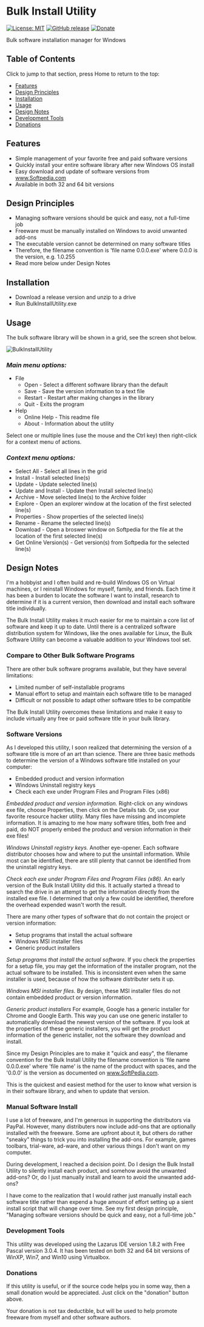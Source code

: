 # Bulk Install Utility
[![License: MIT](https://img.shields.io/badge/License-MIT-yellow.svg)](https://opensource.org/licenses/MIT)
[![GitHub release](https://img.shields.io/badge/release-1.0.0-yellow.svg)](https://github.com/jasc2v8/BulkInstallUtility/releases/tag/1.0.0)
[![Donate](https://img.shields.io/badge/Donate-PayPal-green.svg)](https://www.paypal.me/JimDreherHome)

Bulk software installation manager for Windows

## Table of Contents
Click to jump to that section, press Home to return to the top:
* [Features](#features)
* [Design Principles](#design-principles)
* [Installation](#installation)
* [Usage](#usage)
* [Design Notes](#design-notes)
* [Development Tools](#development-tools)
* [Donations](#donations)

## Features
* Simple management of your favorite free and paid software versions
* Quickly install your entire software library 
after new Windows OS install
* Easy download and update of software versions from www.Softpedia.com
* Available in both 32 and 64 bit versions

## Design Principles
* Managing software versions should be quick and easy, not a full-time job
* Freeware must be manually installed on Windows to avoid unwanted add-ons
* The executable version cannot be determined on many software titles
* Therefore, the filename convention is 'file name 0.0.0.exe' where 0.0.0 is the version, e.g. 1.0.255
* Read more below under Design Notes

## Installation
* Download a release version and unzip to a drive
* Run BulkInstallUtility.exe

## Usage
The bulk software library will be shown in a grid, see the screen shot below.

![BulkInstallUtility](res/BulkInstallUtilityContextMenu.png "Right-Click Context Menu")

### *Main menu options:*
* File
	* Open - Select a different software library than the default
	* Save - Save the version information to a text file
	* Restart - Restart after making changes in the library
	* Quit - Exits the program
* Help
	* Online Help - This readme file
	* About - Information about the utility

Select one or multiple lines (use the mouse and the Ctrl key) then right-click for a context menu of actions.

### *Context menu options:*
* Select All - Select all lines in the grid
* Install - Install selected line(s)
* Update - Update selected line(s)
* Update and Install - Update then Install selected line(s)
* Archive - Move selected line(s) to the Archive folder
* Explore - Open an explorer window at the location of the first selected line(s)
* Properties - Show properties of the selected line(s)
* Rename - Rename the selected line(s)
* Download - Open a broswer window on Softpedia for the file at the location of the first selected line(s)
* Get Online Version(s) - Get version(s) from Softpedia for the selected line(s)

## Design Notes

I'm a hobbyist and I often build and re-build Windows OS on Virtual machines, or I reinstall Windows for myself, family, and friends.  Each time it has been a burden to locate the software I want to install, research to determine if it is a current version, then download and install each software title individually.

The Bulk Install Utility makes it much easier for me to maintain a core list of software and keep it up to date.  Until there is a centralized software distribution system for Windows, like the ones available for Linux, the Bulk Software Utility can become a valuable addition to your Windows tool set.

### Compare to Other Bulk Software Programs
There are other bulk software programs available, but they have several limitations:

* Limited number of self-installable programs
* Manual effort to setup and maintain each software title to be managed
* Difficult or not possible to adapt other software titles to be compatible

The Bulk Install Utility overcomes these limitations and make it easy to include virtually any free or paid software title in your bulk library.

### Software Versions

As I developed this utility, I soon realized that determining the version of a software title is more of an art than science. There are three basic methods to determine the version of a Windows software title installed on your computer:

* Embedded product and version information
* Windows Uninstall registry keys
* Check each exe under Program Files and Program Files (x86)

*Embedded product and version information.* Right-click on any windows exe file, choose Properties, then click on the Details tab.  Or, use your favorite resource hacker utility.  Many files have missing and incomplete information.  It is amazing to me how many software titles, both free and paid, do NOT properly embed the product and version information in their exe files!  

*Windows Uninstall registry keys.* Another eye-opener.  Each software distributor chooses how and where to put the unsintall information. While most can be identified, there are still plenty that cannot be identified from the uninstall registry keys.

*Check each exe under Program Files and Program Files (x86).* An early version of the Bulk Install Utility did this. It actually started a thread to search the drive in an attempt to get the information directly from the installed exe file.  I determined that only a few could be identified, therefore the overhead expended wasn't worth the result.

There are many other types of software that do not contain the project or version information:
* Setup programs that install the actual software
* Windows MSI installer files
* Generic product installers

*Setup programs that install the actual software.* If you check the properties for a setup file, you may get the information of the installer program, not the actual software to be installed.  This is inconsistent even when the same installer is used, because of how the software distributer sets it up.

*Windows MSI installer files.* By design, these MSI installer files do not contain embedded product or version information.

*Generic product installers* For example, Google has a generic installer for Chrome and Google Earth.  This way you can use one generic installer to automatically download the newest version of the software.  If you look at the properties of these generic installers, you will get the product information of the generic installer, not the software they download and install.

Since my Design Principles are to make it "quick and easy", the filename convention for the Bulk Install Utility the filename convention is 'file name 0.0.0.exe' where 'file name' is the name of the product with spaces, and the '0.0.0' is the version as documented on www.SoftPedia.com.

This is the quickest and easiest method for the user to know what version is in their software library, and when to update that version.

### Manual Software Install

I use a lot of freeware, and I'm generous in supporting the distributors via PayPal.  However, many distributers now include add-ons that are optionally installed with the freeware.  Some are upfront about it, but others do rather "sneaky" things to trick you into installing the add-ons.  For example, games toolbars, trial-ware, ad-ware, and other various things I don't want on my computer.

During development, I reached a decision point. Do I design the Bulk Install Utility to silently install each product, and somehow avoid the unwanted add-ons?  Or, do I just manually install and learn to avoid the unwanted add-ons?

I have come to the realization that I would rather just manually install each software title rather than expend a huge amount of effort setting up a sient install script that will change over time. See my first design principle, "Managing software versions should be quick and easy, not a full-time job."

### Development Tools

This utility was developed using the Lazarus IDE version 1.8.2 with Free Pascal version 3.0.4.  It has been tested on both 32 and 64 bit versions of WinXP, Win7, and Win10 using Virtualbox.

### Donations

If this utility is useful, or if the source code helps you in some way, then a small donation would be appreciated.  Just click on the "donation" button above.

Your donation is not tax deductible, but will be used to help promote freeware from myself and other software authors.  

